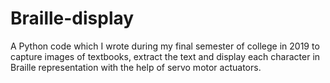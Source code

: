 # Braille-display
A Python code which I wrote during my final semester of college in 2019 to capture images of textbooks, extract the text and display each character in Braille representation with the help of servo motor actuators.
